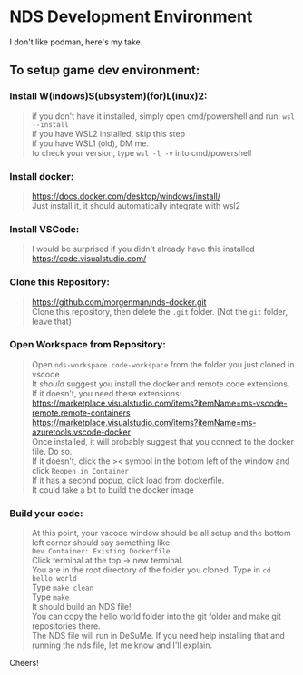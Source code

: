 # NDS Development Environment  
  
I don't like podman, here's my take.  
  
## To setup game dev environment:   
   
### Install W(indows)S(ubsystem)(for)L(inux)2:  
> if you don't have it installed, simply open cmd/powershell and run: `wsl --install`  
> if you have WSL2 installed, skip this step   
> if you have WSL1 (old), DM me.   
> to check your version, type `wsl -l -v` into cmd/powershell  
  
### Install docker:  
> https://docs.docker.com/desktop/windows/install/  
> Just install it, it should automatically integrate with wsl2  
  
### Install VSCode:  
> I would be surprised if you didn't already have this installed  
> https://code.visualstudio.com/  
  
### Clone this Repository:  
> https://github.com/morgenman/nds-docker.git  
> Clone this repository, then delete the `.git` folder. (Not the `git` folder, leave that)  
  
### Open Workspace from Repository:  
> Open `nds-workspace.code-workspace` from the folder you just cloned in vscode  
> It *should* suggest you install the docker and remote code extensions.   
> If it doesn't, you need these extensions:   
> https://marketplace.visualstudio.com/items?itemName=ms-vscode-remote.remote-containers  
> https://marketplace.visualstudio.com/items?itemName=ms-azuretools.vscode-docker  
> Once installed, it will probably suggest that you connect to the docker file. Do so.   
> If it doesn't, click the >< symbol in the bottom left of the window and click `Reopen in Container`  
> If it has a second popup, click load from dockerfile.   
> It could take a bit to build the docker image  
  
### Build your code:  
> At this point, your vscode window should be all setup and the bottom left corner should say something like:  
> `Dev Container: Existing Dockerfile`  
> Click terminal at the top -> new terminal.   
> You are in the root directory of the folder you cloned. Type in `cd hello_world`  
> Type `make clean`  
> Type `make`  
> It should build an NDS file!  
> You can copy the hello world folder into the git folder and make git repositories there.   
> The NDS file will run in DeSuMe. If you need help installing that and running the nds file, let me know and I'll explain.   
  
Cheers!  
